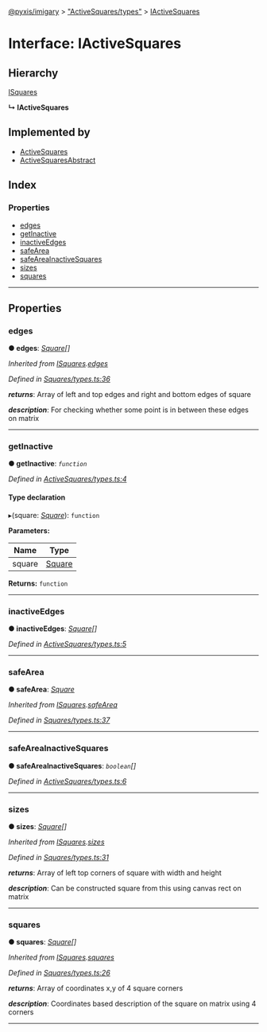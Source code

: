 [@pyxis/imigary](../README.md) > ["ActiveSquares/types"](../modules/_activesquares_types_.md) > [IActiveSquares](../interfaces/_activesquares_types_.iactivesquares.md)

# Interface: IActiveSquares

## Hierarchy

 [ISquares](_squares_types_.isquares.md)

**↳ IActiveSquares**

## Implemented by

* [ActiveSquares](../classes/_activesquares_activesquares_.activesquares.md)
* [ActiveSquaresAbstract](../classes/_activesquares_activesquaresabstract_.activesquaresabstract.md)

## Index

### Properties

* [edges](_activesquares_types_.iactivesquares.md#edges)
* [getInactive](_activesquares_types_.iactivesquares.md#getinactive)
* [inactiveEdges](_activesquares_types_.iactivesquares.md#inactiveedges)
* [safeArea](_activesquares_types_.iactivesquares.md#safearea)
* [safeAreaInactiveSquares](_activesquares_types_.iactivesquares.md#safeareainactivesquares)
* [sizes](_activesquares_types_.iactivesquares.md#sizes)
* [squares](_activesquares_types_.iactivesquares.md#squares)

---

## Properties

<a id="edges"></a>

###  edges

**● edges**: *[Square](../modules/_squares_types_.md#square)[]*

*Inherited from [ISquares](_squares_types_.isquares.md).[edges](_squares_types_.isquares.md#edges)*

*Defined in [Squares/types.ts:36](https://github.com/creaux/pyxis/blob/d2e0e43/packages/imigary/src/Squares/types.ts#L36)*

*__returns__*: Array of left and top edges and right and bottom edges of square

*__description__*: For checking whether some point is in between these edges on matrix

___
<a id="getinactive"></a>

###  getInactive

**● getInactive**: *`function`*

*Defined in [ActiveSquares/types.ts:4](https://github.com/creaux/pyxis/blob/d2e0e43/packages/imigary/src/ActiveSquares/types.ts#L4)*

#### Type declaration
▸(square: *[Square](../modules/_squares_types_.md#square)*): `function`

**Parameters:**

| Name | Type |
| ------ | ------ |
| square | [Square](../modules/_squares_types_.md#square) |

**Returns:** `function`

___
<a id="inactiveedges"></a>

###  inactiveEdges

**● inactiveEdges**: *[Square](../modules/_squares_types_.md#square)[]*

*Defined in [ActiveSquares/types.ts:5](https://github.com/creaux/pyxis/blob/d2e0e43/packages/imigary/src/ActiveSquares/types.ts#L5)*

___
<a id="safearea"></a>

###  safeArea

**● safeArea**: *[Square](../modules/_squares_types_.md#square)*

*Inherited from [ISquares](_squares_types_.isquares.md).[safeArea](_squares_types_.isquares.md#safearea)*

*Defined in [Squares/types.ts:37](https://github.com/creaux/pyxis/blob/d2e0e43/packages/imigary/src/Squares/types.ts#L37)*

___
<a id="safeareainactivesquares"></a>

###  safeAreaInactiveSquares

**● safeAreaInactiveSquares**: *`boolean`[]*

*Defined in [ActiveSquares/types.ts:6](https://github.com/creaux/pyxis/blob/d2e0e43/packages/imigary/src/ActiveSquares/types.ts#L6)*

___
<a id="sizes"></a>

###  sizes

**● sizes**: *[Square](../modules/_squares_types_.md#square)[]*

*Inherited from [ISquares](_squares_types_.isquares.md).[sizes](_squares_types_.isquares.md#sizes)*

*Defined in [Squares/types.ts:31](https://github.com/creaux/pyxis/blob/d2e0e43/packages/imigary/src/Squares/types.ts#L31)*

*__returns__*: Array of left top corners of square with width and height

*__description__*: Can be constructed square from this using canvas rect on matrix

___
<a id="squares"></a>

###  squares

**● squares**: *[Square](../modules/_squares_types_.md#square)[]*

*Inherited from [ISquares](_squares_types_.isquares.md).[squares](_squares_types_.isquares.md#squares)*

*Defined in [Squares/types.ts:26](https://github.com/creaux/pyxis/blob/d2e0e43/packages/imigary/src/Squares/types.ts#L26)*

*__returns__*: Array of coordinates x,y of 4 square corners

*__description__*: Coordinates based description of the square on matrix using 4 corners

___

